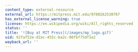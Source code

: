 ```yaml
---
content_type: external-resource
external_url: https://mitpress.mit.edu/9780262530767
has_external_license_warning: true
license: https://en.wikipedia.org/wiki/All_rights_reserved
status: ''
title: '![Buy at MIT Press](/images/mp_logo.gif)'
uid: 92faf52e-d2ac-455c-ba2c-00fbf75df1e2
wayback_url: ''
---
```

